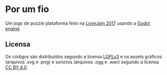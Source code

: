 Por um fio
==========
Um jogo de puzzle plataforma feito na [LivreJam 2017](https://livregamejam.org/)
usando a [Godot engine](http://godotengine.org/).


Licensa
-------
Os códigos são distribuídos segundo a licensa
[LGPLv3](https://www.gnu.org/licenses/lgpl.html) e os assets gráficos (arquivos
.svg e .png) e sonoros (arquivos .ogg e .wav) segundo a licensa [CC BY
4.0](https://creativecommons.org/licenses/by/4.0/).
